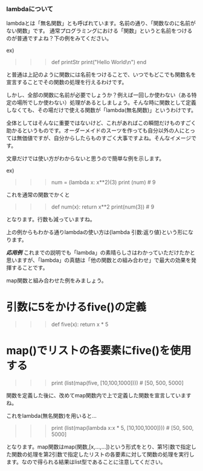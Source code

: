 ### lambdaについて
lambdaとは「無名関数」とも呼ばれています。名前の通り、「関数なのに名前がない関数」です。
通常プログラミングにおける「関数」というと名前をつけるのが普通ですよね？下の例をみてください。

ex)
>>> def printStr
>>>   print("Hello World\n")
>>> end

と普通は上記のように関数には名前をつけることで、いつでもどこでも関数名を宣言することでその関数の処理を行えるわけです。

しかし、全部の関数に名前が必要でしょうか？例えば一回しか使わない（ある特定の場所でしか使わない）処理があるとしましょう。そんな時に関数として定義しなくても、その場だけで使える関数が「lambda(無名関数)」というわけです。

全体としてはそんなに重要ではないけど、これがあればこの瞬間だけものすごく助かるというものです。オーダーメイドのスーツを作っても自分以外の人にとっては無価値ですが、自分からしたらものすごく大事ですよね。そんなイメージです。

文章だけでは使い方がわからないと思うので簡単な例を示します。

ex)
>>> num = (lambda x: x**2)(3)
>>> print (num)    # 9

これを通常の関数でかくと
>>> def num(x):
>>>    return x**2
>>> print(num(3)) # 9

となります。行数も減っていますね。

上の例からもわかる通りlambdaの使い方は{lambda 引数:返り値}という形になります。


***応用例***
これまでの説明でも「lambda」の素晴らしさはわかっていただけたかと思いますが、「lambda」の真髄は「他の関数との組み合わせ」で最大の効果を発揮することです。

map関数と組み合わせた例をみましょう。
# 引数に5をかけるfive()の定義
>>>def five(x):
    return x * 5

# map()でリストの各要素にfive()を使用する
>>>print (list(map(five, [10,100,1000])))  # [50, 500, 5000]

関数を定義した後に、改めてmap関数内で上で定義した関数を宣言していますね。

これをlambda(無名関数)を用いると…
>>>print (list(map(lambda x:x * 5, [10,100,1000])))    # [50, 500, 5000]

となります。map関数はmap(関数,[x,…,…])という形式をとり、第1引数で指定した関数の処理を第2引数で指定したリストの各要素に対して関数の処理を実行します。なので得られる結果はlist型であることに注意してください。
